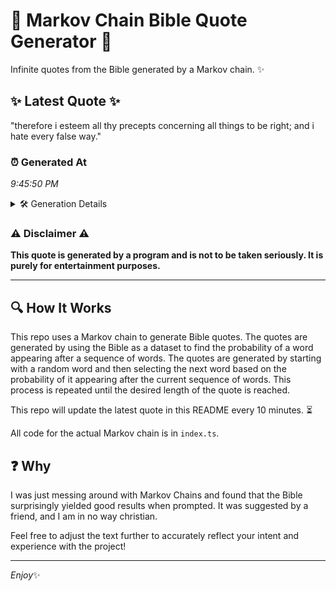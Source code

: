 # 📖 Markov Chain Bible Quote Generator 📖

Infinite quotes from the Bible generated by a Markov chain. ✨

## ✨ Latest Quote ✨
"therefore i esteem all thy precepts concerning all things to be right; and i hate every false way."

### ⏰ Generated At
*9:45:50 PM*

<details>
    <summary>🛠️ Generation Details</summary>
    <p>
        <strong>🌱 Seed:</strong> therefore<br>
        <strong>🔄 Iterations:</strong> 17<br>
        <strong>📜 Context History:</strong><br>[ therefore ]: i<br>[ therefore, i ]: esteem<br>[ therefore, i, esteem ]: all<br>[ therefore, i, esteem, all ]: thy<br>[ therefore, i, esteem, all, thy ]: precepts<br>[ therefore, i, esteem, all, thy, precepts ]: concerning<br>[ i, esteem, all, thy, precepts, concerning ]: all<br>[ esteem, all, thy, precepts, concerning, all ]: things<br>[ all, thy, precepts, concerning, all, things ]: to<br>[ thy, precepts, concerning, all, things, to ]: be<br>[ precepts, concerning, all, things, to, be ]: right;<br>[ concerning, all, things, to, be, right; ]: and<br>[ all, things, to, be, right;, and ]: i<br>[ things, to, be, right;, and, i ]: hate<br>[ to, be, right;, and, i, hate ]: every<br>[ be, right;, and, i, hate, every ]: false<br>[ right;, and, i, hate, every, false ]: way.<br>
    </p>
</details>

### ⚠️ Disclaimer ⚠️
**This quote is generated by a program and is not to be taken seriously. It is purely for entertainment purposes.**

---

## 🔍 How It Works

This repo uses a Markov chain to generate Bible quotes. The quotes are generated by using the Bible as a dataset to find the probability of a word appearing after a sequence of words. The quotes are generated by starting with a random word and then selecting the next word based on the probability of it appearing after the current sequence of words. This process is repeated until the desired length of the quote is reached.

This repo will update the latest quote in this README every 10 minutes. ⏳

All code for the actual Markov chain is in `index.ts`.

## ❓ Why

I was just messing around with Markov Chains and found that the Bible surprisingly yielded good results when prompted. 
It was suggested by a friend, and I am in no way christian.

Feel free to adjust the text further to accurately reflect your intent and experience with the project!

---

*Enjoy*✨
